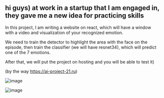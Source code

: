 hi guys) at work in a startup that I am engaged in, they gave me a new idea for practicing skills
-------------------------------------------------------------------------------------------------

In this project, I am writing a website on react, which will have a window with a video and visualization of your recognized emotion.

We need to train the detector to highlight the area with the face on the episode, then train the classifier (we will have resnet34), 
which will predict one of the 7 emotions.

After that, we will put the project on hosting and you will be able to test it)

(by the way https://ai-project-21.ru)

![image](https://github.com/MariaSultanbekova/face_emotion_recognition/assets/109607272/2650fd71-bae0-4e3e-9227-98e4478919f6)

![image](https://github.com/MariaSultanbekova/face_emotion_recognition/assets/109607272/c5e6df6f-1997-457f-8c26-b2cd12225063)

